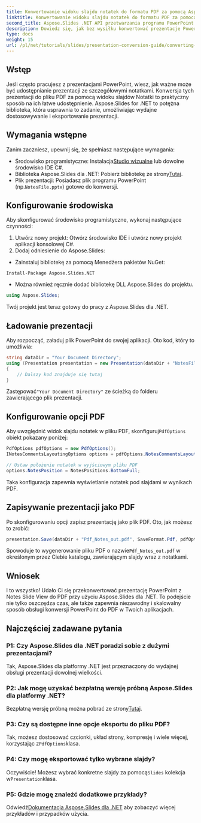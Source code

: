 ```yaml
---
title: Konwertowanie widoku slajdu notatek do formatu PDF za pomocą Aspose.Slides dla platformy .NET
linktitle: Konwertowanie widoku slajdu notatek do formatu PDF za pomocą Aspose.Slides dla platformy .NET
second_title: Aspose.Slides .NET API przetwarzania programu PowerPoint
description: Dowiedz się, jak bez wysiłku konwertować prezentacje PowerPoint z Notes Slide View do formatu PDF przy użyciu Aspose.Slides dla .NET. Ten przewodnik zawiera szczegółowe instrukcje.
type: docs
weight: 15
url: /pl/net/tutorials/slides/presentation-conversion-guide/converting-notes-slide-view-to-pdf/
---
```

## Wstęp

Jeśli często pracujesz z prezentacjami PowerPoint, wiesz, jak ważne może być udostępnianie prezentacji ze szczegółowymi notatkami. Konwersja tych prezentacji do pliku PDF za pomocą widoku slajdów Notatki to praktyczny sposób na ich łatwe udostępnienie. Aspose.Slides for .NET to potężna biblioteka, która usprawnia to zadanie, umożliwiając wydajne dostosowywanie i eksportowanie prezentacji.

## Wymagania wstępne

Zanim zaczniesz, upewnij się, że spełniasz następujące wymagania:

-  Środowisko programistyczne: Instalacja[Studio wizualne](https://visualstudio.microsoft.com/) lub dowolne środowisko IDE C#.
- Biblioteka Aspose.Slides dla .NET: Pobierz bibliotekę ze strony[Tutaj](https://releases.aspose.com/slides/net/).
-  Plik prezentacji: Posiadasz plik programu PowerPoint (np.`NotesFile.pptx`) gotowe do konwersji.

## Konfigurowanie środowiska

Aby skonfigurować środowisko programistyczne, wykonaj następujące czynności:

1. Utwórz nowy projekt: Otwórz środowisko IDE i utwórz nowy projekt aplikacji konsolowej C#.
2. Dodaj odniesienie do Aspose.Slides: 
- Zainstaluj bibliotekę za pomocą Menedżera pakietów NuGet:
 ```
 Install-Package Aspose.Slides.NET
 ```
- Można również ręcznie dodać bibliotekę DLL Aspose.Slides do projektu.

```csharp
using Aspose.Slides;
```
Twój projekt jest teraz gotowy do pracy z Aspose.Slides dla .NET.

## Ładowanie prezentacji

Aby rozpocząć, załaduj plik PowerPoint do swojej aplikacji. Oto kod, który to umożliwia:

```csharp
string dataDir = "Your Document Directory";
using (Presentation presentation = new Presentation(dataDir + "NotesFile.pptx"))
{
	// Dalszy kod znajduje się tutaj
}

```

 Zastępować`"Your Document Directory"` ze ścieżką do folderu zawierającego plik prezentacji.

## Konfigurowanie opcji PDF

 Aby uwzględnić widok slajdu notatek w pliku PDF, skonfiguruj`PdfOptions` obiekt pokazany poniżej:

```csharp
PdfOptions pdfOptions = new PdfOptions();
INotesCommentsLayoutingOptions options = pdfOptions.NotesCommentsLayouting;

// Ustaw położenie notatek w wyjściowym pliku PDF
options.NotesPosition = NotesPositions.BottomFull;
```

Taka konfiguracja zapewnia wyświetlanie notatek pod slajdami w wynikach PDF.

## Zapisywanie prezentacji jako PDF

Po skonfigurowaniu opcji zapisz prezentację jako plik PDF. Oto, jak możesz to zrobić:

```csharp
presentation.Save(dataDir + "Pdf_Notes_out.pdf", SaveFormat.Pdf, pdfOptions);
```

 Spowoduje to wygenerowanie pliku PDF o nazwie`Pdf_Notes_out.pdf` w określonym przez Ciebie katalogu, zawierającym slajdy wraz z notatkami.

## Wniosek

I to wszystko! Udało Ci się przekonwertować prezentację PowerPoint z Notes Slide View do PDF przy użyciu Aspose.Slides dla .NET. To podejście nie tylko oszczędza czas, ale także zapewnia niezawodny i skalowalny sposób obsługi konwersji PowerPoint do PDF w Twoich aplikacjach.

## Najczęściej zadawane pytania

### P1: Czy Aspose.Slides dla .NET poradzi sobie z dużymi prezentacjami?
Tak, Aspose.Slides dla platformy .NET jest przeznaczony do wydajnej obsługi prezentacji dowolnej wielkości.

### P2: Jak mogę uzyskać bezpłatną wersję próbną Aspose.Slides dla platformy .NET?
 Bezpłatną wersję próbną można pobrać ze strony[Tutaj](https://releases.aspose.com/).

### P3: Czy są dostępne inne opcje eksportu do pliku PDF?
Tak, możesz dostosować czcionki, układ strony, kompresję i wiele więcej, korzystając z`PdfOptions`klasa.

### P4: Czy mogę eksportować tylko wybrane slajdy?
 Oczywiście! Możesz wybrać konkretne slajdy za pomocą`Slides` kolekcja w`Presentation`klasa.

### P5: Gdzie mogę znaleźć dodatkowe przykłady?
 Odwiedź[Dokumentacja Aspose.Slides dla .NET](https://reference.aspose.com/slides/net/) aby zobaczyć więcej przykładów i przypadków użycia.